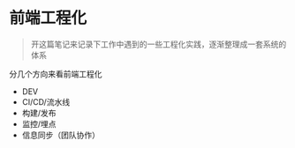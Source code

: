# 前端工程化

> 开这篇笔记来记录下工作中遇到的一些工程化实践，逐渐整理成一套系统的体系

分几个方向来看前端工程化

- DEV
- CI/CD/流水线
- 构建/发布
- 监控/埋点
- 信息同步（团队协作）